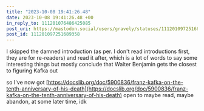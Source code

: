 ```yaml
---
title: "2023-10-08 19:41:26.48"
date: 2023-10-08 19:41:26.48 +00
in_reply_to: 111201076486425085
post_uri: https://mastodon.social/users/gravely/statuses/111201097251689358
post_id: 111201097251689358
---
```

I skipped the damned introduction (as per. I don't read introductions first, they are for re-readers) and read it after, which is a lot of words to say some interesting things but mostly conclude that Walter Benjamin gets the closest to figuring Kafka out

so I've now got [https://docslib.org/doc/5900836/franz-kafka-on-the-tenth-anniversary-of-his-death](https://docslib.org/doc/5900836/franz-kafka-on-the-tenth-anniversary-of-his-death) open to maybe read, maybe abandon, at some later time, idk


